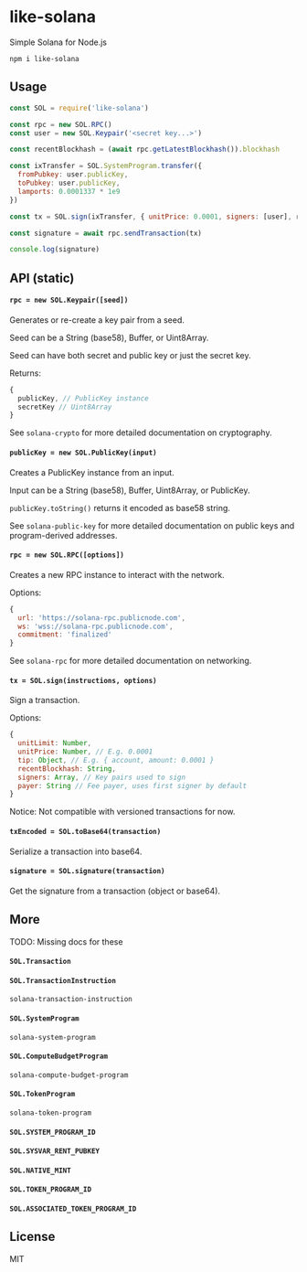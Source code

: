 # like-solana

Simple Solana for Node.js

```
npm i like-solana
```

## Usage

```js
const SOL = require('like-solana')

const rpc = new SOL.RPC()
const user = new SOL.Keypair('<secret key...>')

const recentBlockhash = (await rpc.getLatestBlockhash()).blockhash

const ixTransfer = SOL.SystemProgram.transfer({
  fromPubkey: user.publicKey,
  toPubkey: user.publicKey,
  lamports: 0.0001337 * 1e9
})

const tx = SOL.sign(ixTransfer, { unitPrice: 0.0001, signers: [user], recentBlockhash })

const signature = await rpc.sendTransaction(tx)

console.log(signature)
```

## API (static)

#### `rpc = new SOL.Keypair([seed])`

Generates or re-create a key pair from a seed.

Seed can be a String (base58), Buffer, or Uint8Array.

Seed can have both secret and public key or just the secret key.

Returns:

```js
{
  publicKey, // PublicKey instance
  secretKey // Uint8Array
}
```

See `solana-crypto` for more detailed documentation on cryptography.

#### `publicKey = new SOL.PublicKey(input)`

Creates a PublicKey instance from an input.

Input can be a String (base58), Buffer, Uint8Array, or PublicKey.

`publicKey.toString()` returns it encoded as base58 string.

See `solana-public-key` for more detailed documentation on public keys and program-derived addresses.

#### `rpc = new SOL.RPC([options])`

Creates a new RPC instance to interact with the network.

Options:

```js
{
  url: 'https://solana-rpc.publicnode.com',
  ws: 'wss://solana-rpc.publicnode.com',
  commitment: 'finalized'
}
```

See `solana-rpc` for more detailed documentation on networking.

#### `tx = SOL.sign(instructions, options)`

Sign a transaction.

Options:

```js
{
  unitLimit: Number,
  unitPrice: Number, // E.g. 0.0001
  tip: Object, // E.g. { account, amount: 0.0001 }
  recentBlockhash: String,
  signers: Array, // Key pairs used to sign
  payer: String // Fee payer, uses first signer by default
}
```

Notice: Not compatible with versioned transactions for now.

#### `txEncoded = SOL.toBase64(transaction)`

Serialize a transaction into base64.

#### `signature = SOL.signature(transaction)`

Get the signature from a transaction (object or base64).

## More

TODO: Missing docs for these

#### `SOL.Transaction`
#### `SOL.TransactionInstruction`

`solana-transaction-instruction`

#### `SOL.SystemProgram`

`solana-system-program`

#### `SOL.ComputeBudgetProgram`

`solana-compute-budget-program`

#### `SOL.TokenProgram`

`solana-token-program`

#### `SOL.SYSTEM_PROGRAM_ID`
#### `SOL.SYSVAR_RENT_PUBKEY`
#### `SOL.NATIVE_MINT`

#### `SOL.TOKEN_PROGRAM_ID`
#### `SOL.ASSOCIATED_TOKEN_PROGRAM_ID`

## License

MIT
